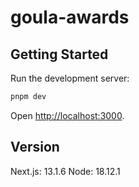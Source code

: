# goula-awards

## Getting Started

Run the development server:

```bash
pnpm dev
```

Open [http://localhost:3000](http://localhost:3000).

## Version

Next.js: 13.1.6
Node: 18.12.1

